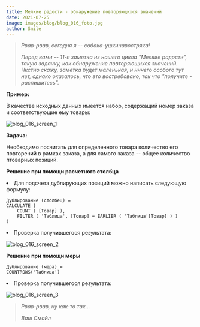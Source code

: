 ```yaml
---
title: Мелкие радости - обнаружение повторяющихся значений
date: 2021-07-25
image: images/blog/blog_016_foto.jpg
author: Smile
---
```


> *Рвав-рвав, сегодня я -- собака-ушкинавостряка!*
>
> *Перед вами -- 11-я заметка из нашего цикла "Мелкие радости", такую задачку, как обнаружение повторяющихся значений. Чкстно скажу, заметка будет маленькая, и ничего особого тут нет, однако оказалось, что это востребовано, так что "получите - распишитесь".*


**Пример:**

В качестве исходных данных имеется набор, содержащий номер заказа и соответствующие ему товары:

![blog_016_screen_1](https://kkadikin.ru/images/blog/blog_016_screen_1.jpg)


**Задача:**

Необходимо посчитать для определенного товара количество его повторений в рамках заказа, а для самого заказа -- общее количество птоварных позиций.

**Решение при помощи расчетного столбца**

**<li>** Для подсчета дублирующих позиций можно написать следующую формулу:

```dax
Дублирование (столбец) = 
CALCULATE (
    COUNT ( [Товар] ),
    FILTER ( 'Таблица', [Товар] = EARLIER ( 'Таблица'[Товар] ) )
)
```

**<li>** Проверка получившегося результата:

![blog_016_screen_2](https://kkadikin.ru/images/blog/blog_016_screen_2.jpg)

**Решение при помощи меры**

```dax
Дублирование (мера) = 
COUNTROWS('Таблица')
```

**<li>** Проверка получившегося результата:

![blog_016_screen_3](https://kkadikin.ru/images/blog/blog_016_screen_3.jpg)


> *Рвав-рвав, ну как-то так...*
>
> *Ваш Смайл*
